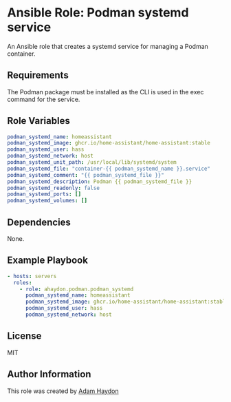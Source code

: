 Ansible Role: Podman systemd service
=========

An Ansible role that creates a systemd service for managing a Podman container.

Requirements
------------

The Podman package must be installed as the CLI is used in the exec command for the service.

Role Variables
--------------

```yaml
podman_systemd_name: homeassistant
podman_systemd_image: ghcr.io/home-assistant/home-assistant:stable
podman_systemd_user: hass
podman_systemd_network: host
podman_systemd_unit_path: /usr/local/lib/systemd/system
podman_systemd_file: "container-{{ podman_systemd_name }}.service"
podman_systemd_comment: "{{ podman_systemd_file }}"
podman_systemd_description: Podman {{ podman_systemd_file }}
podman_systemd_readonly: false
podman_systemd_ports: []
podman_systemd_volumes: []
```

Dependencies
------------

None.

Example Playbook
----------------

```yaml
- hosts: servers
  roles:
    - role: ahaydon.podman.podman_systemd
      podman_systemd_name: homeassistant
      podman_systemd_image: ghcr.io/home-assistant/home-assistant:stable
      podman_systemd_user: hass
      podman_systemd_network: host
```

License
-------

MIT

Author Information
------------------

This role was created by [Adam Haydon](https://github.com/ahaydon)
